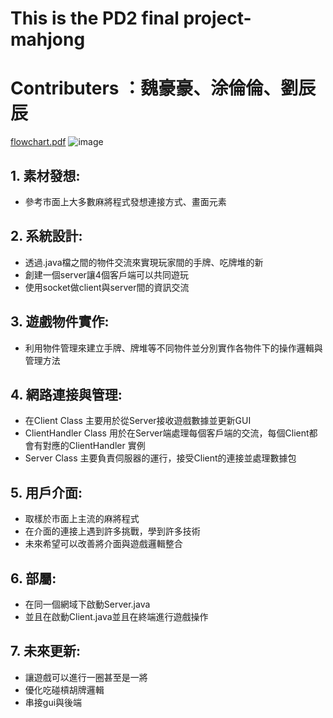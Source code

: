 # This is the PD2 final project-mahjong
# Contributers ：魏豪豪、涂倫倫、劉辰辰
[flowchart.pdf](https://github.com/user-attachments/files/15876938/Untitgled.pdf)
![image](https://github.com/edwei06/pd2-final-project/assets/80562201/b26b03e2-dbc3-4de2-b61e-8b4ea8db63a6)

## 1. 素材發想:
* 參考市面上大多數麻將程式發想連接方式、畫面元素
## 2. 系統設計:
* 透過.java檔之間的物件交流來實現玩家間的手牌、吃牌堆的新
* 創建一個server讓4個客戶端可以共同遊玩
* 使用socket做client與server間的資訊交流
## 3. 遊戲物件實作:
* 利用物件管理來建立手牌、牌堆等不同物件並分別實作各物件下的操作邏輯與管理方法
## 4. 網路連接與管理:
* 在Client Class 主要用於從Server接收遊戲數據並更新GUI
* ClientHandler Class 用於在Server端處理每個客戶端的交流，每個Client都會有對應的ClientHandler 實例
* Server Class 主要負責伺服器的運行，接受Client的連接並處理數據包
## 5. 用戶介面:
* 取樣於市面上主流的麻將程式
* 在介面的連接上遇到許多挑戰，學到許多技術
* 未來希望可以改善將介面與遊戲邏輯整合
## 6. 部屬:
* 在同一個網域下啟動Server.java
* 並且在啟動Client.java並且在終端進行遊戲操作
## 7. 未來更新:
* 讓遊戲可以進行一圈甚至是一將
* 優化吃碰槓胡牌邏輯
* 串接gui與後端
